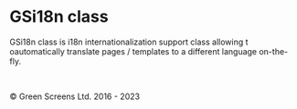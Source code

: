 # GSi18n class
 
GSi18n class is i18n internationalization support class allowing t oautomatically translate pages / templates to a different language on-the-fly.
 
<br>

&copy; Green Screens Ltd. 2016 - 2023
